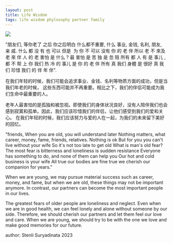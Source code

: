 ```yaml
---
layout: post
title: Life Wisdom 
tags: life wisdom phylosophy partner family 
---
```


<img class="mx-auto w-1/2" src="{{site.baseurl}}/assets/img/cherish.jpeg">

"朋友们, 
等你老了 之后 你之后明白
什么都不重要, 什么 事业, 金钱, 名利, 朋友, 亲 戚. 什么  都 没 有 也 可以
但是  为 你 不 可以 没有 你 的 老 伴 
所以  老 不  來及  老 來 伴 
人  的 老   害怕 是 什么 ?
最 害怕 是 苦 独 是 忽 阻 
所有 都 人 有 是 事儿 , 都 不 帮 上 你
我们  热 冷 的 事儿 是 你 的 老 伴
所有 真 我们 身體 是 很好 真 我们  珍惜 我们 的 伴 年 伴". 

在我们年轻的时候，我们可能会追求事业、金钱、名利等物质方面的成功，但是当我们年老的时候，
这些东西可能并不再重要。相比之下，我们的伴侣可能成为我们生命中最重要的人。

老年人最害怕的是孤独和被忽视。即使我们的身体状况良好，没有人陪伴我们也会感到寂寞和孤单。因此，我们应该珍惜我们的伴侣，让他们感受到我们的爱和关心。
在我们年轻的时候，我们应该努力与爱的人在一起，为我们的未来留下美好的回忆。


"friends, 
When you are old, you will understand later
Nothing matters, what career, money, fame, friends, relatives. Nothing is ok
But for you you can't live without your wife
So it's not too late to get old
What is man's old fear?
The most fear is bitterness and loneliness is sudden resistance
Everyone has something to do, and none of them can help you
Our hot and cold business is your wife
All true our bodies are fine true we cherish our companion for years." 



When we are young, we may pursue material success such as career, money, and fame, 
but when we are old, these things may not be important anymore. 
In contrast, our partners can become the most important people in our lives.

The greatest fears of older people are loneliness and neglect. 
Even when we are in good health, we can feel lonely and alone without someone by our side. 
Therefore, we should cherish our partners and let them feel our love and care. 
When we are young, we should try to be with the one we love and make good memories for our future.

author:
Stenli Suryadinata
2023

